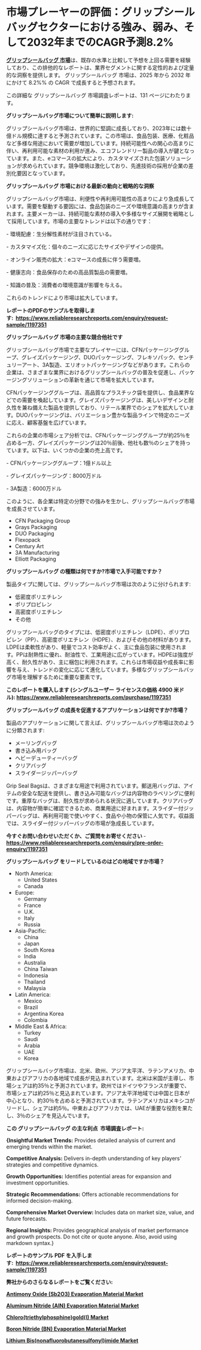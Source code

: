 <p><h1>市場プレーヤーの評価：グリップシールバッグセクターにおける強み、弱み、そして2032年までのCAGR予測8.2%</h1></p><p data-sourcepos="1:1-1:157"><strong><a href="https://www.reliableresearchreports.com/grip-seal-bags-r1197351?utm_campaign=110&utm_medium=36&utm_source=Github&utm_content=ia&utm_term=02022025&utm_id=grip-seal-bags">グリップシールバッグ 市場</a></strong>は、既存の水準と比較して予想を上回る需要を経験しており、この排他的なレポートは、業界セグメントに関する定性的および定量的な洞察を提供します。 グリップシールバッグ 市場は、2025 年から 2032 年にかけて 8.2%% の CAGR で成長すると予想されます。</p>
<p data-sourcepos="3:1-3:50">この詳細な グリップシールバッグ 市場調査レポートは、131 ページにわたります。</p>
<p><strong>グリップシールバッグ市場について簡単に説明します:</strong></p>
<p><p>グリップシールバッグ市場は、世界的に堅調に成長しており、2023年には数十億ドル規模に達すると予測されています。この市場は、食品包装、医療、化粧品など多様な用途において需要が増加しています。持続可能性への関心の高まりに伴い、再利用可能な素材の利用が進み、エコフレンドリー製品の導入が鍵となっています。また、eコマースの拡大により、カスタマイズされた包装ソリューションが求められています。競争環境は激化しており、先進技術の採用が企業の差別化要因となっています。</p></p>
<p><strong>グリップシールバッグ 市場における最新の動向と戦略的な洞察</strong></p>
<p><p>グリップシールバッグ市場は、利便性や再利用可能性の高まりにより急成長しています。需要を駆動する要因には、食品包装のニーズや環境意識の高まりが含まれます。主要メーカーは、持続可能な素材の導入や多様なサイズ展開を戦略として採用しています。市場の主要なトレンドは以下の通りです：</p><p>- 環境配慮：生分解性素材が注目されている。</p><p>- カスタマイズ化：個々のニーズに応じたサイズやデザインの提供。</p><p>- オンライン販売の拡大：eコマースの成長に伴う需要増。</p><p>- 健康志向：食品保存のための高品質製品の需要増。</p><p>- 知識の普及：消費者の環境意識が影響を与える。 </p><p>これらのトレンドにより市場は拡大しています。</p></p>
<p><strong>レポートのPDFのサンプルを取得します</strong><strong>:&nbsp;&nbsp;<a href="https://www.reliableresearchreports.com/enquiry/request-sample/1197351?utm_campaign=110&utm_medium=36&utm_source=Github&utm_content=ia&utm_term=02022025&utm_id=grip-seal-bags">https://www.reliableresearchreports.com/enquiry/request-sample/1197351</a></strong></p>
<p><strong>グリップシールバッグ 市場の主要な競合他社です</strong></p>
<p><p>グリップシールバッグ市場で主要なプレイヤーには、CFNパッケージンググループ、グレイズパッケージング、DUOパッケージング、フレキソパック、センチュリーアート、3A製造、エリオットパッケージングなどがあります。これらの企業は、さまざまな業界におけるグリップシールバッグの普及を促進し、パッケージングソリューションの革新を通じて市場を拡大しています。</p><p>CFNパッケージンググループは、高品質なプラスチック袋を提供し、食品業界などでの需要を喚起しています。グレイズパッケージングは、美しいデザインと耐久性を兼ね備えた製品を提供しており、リテール業界でのシェアを拡大しています。DUOパッケージングは、バリエーション豊かな製品ラインで特定のニーズに応え、顧客基盤を広げています。</p><p>これらの企業の市場シェア分析では、CFNパッケージンググループが約25％を占める一方、グレイズパッケージングは20％前後、他社も数％のシェアを持っています。以下は、いくつかの企業の売上高です。</p><p>- CFNパッケージンググループ：1億ドル以上</p><p>- グレイズパッケージング：8000万ドル</p><p>- 3A製造：6000万ドル</p><p>このように、各企業は特定の分野での強みを生かし、グリップシールバッグ市場を成長させています。</p></p>
<p><ul><li>CFN Packaging Group</li><li>Grays Packaging</li><li>DUO Packaging</li><li>Flexopack</li><li>Century Art</li><li>3A Manufacturing</li><li>Elliott Packaging</li></ul></p>
<p><strong>グリップシールバッグ の種類は何ですか?市場で入手可能ですか？</strong></p>
<p>製品タイプに関しては、グリップシールバッグ市場は次のように分けられます:</p>
<p><ul><li>低密度ポリエチレン</li><li>ポリプロピレン</li><li>高密度ポリエチレン</li><li>その他</li></ul></p>
<p><p>グリップシールバッグのタイプには、低密度ポリエチレン（LDPE）、ポリプロピレン（PP）、高密度ポリエチレン（HDPE）、およびその他の材料があります。LDPEは柔軟性があり、軽量でコスト効率がよく、主に食品包装に使用されます。PPは耐熱性に優れ、耐油性で、工業用途に広がっています。HDPEは強度が高く、耐久性があり、主に梱包に利用されます。これらは市場収益や成長率に影響を与え、トレンドの変化に応じて進化しています。多様なグリップシールバッグ市場を理解するために重要な要素です。</p></p>
<p><strong>このレポートを購入します (シングルユーザー ライセンスの価格 4900 米ドル):&nbsp;<a href="https://www.reliableresearchreports.com/purchase/1197351?utm_campaign=110&utm_medium=36&utm_source=Github&utm_content=ia&utm_term=02022025&utm_id=grip-seal-bags">https://www.reliableresearchreports.com/purchase/1197351</a></strong></p>
<p><strong>グリップシールバッグ の成長を促進するアプリケーションは何ですか?市場？</strong></p>
<p>製品のアプリケーションに関して言えば、グリップシールバッグ市場は次のように分類されます:</p>
<p><ul><li>メーリングバッグ</li><li>書き込み用バッグ</li><li>ヘビーデューティーバッグ</li><li>クリアバッグ</li><li>スライダージッパーバッグ</li></ul></p>
<p><p>Grip Seal Bagsは、さまざまな用途で利用されています。郵送用バッグは、アイテムの安全な配送を提供し、書き込み可能なバッグは内容物のラベリングに便利です。重厚なバッグは、耐久性が求められる状況に適しています。クリアバッグは、内容物が簡単に確認できるため、商業用途に好まれます。スライダー付ジッパーバッグは、再利用可能で使いやすく、食品や小物の保管に人気です。収益面では、スライダー付ジッパーバッグの市場が急成長しています。</p></p>
<p><strong>今すぐお問い合わせいただくか、ご質問をお寄せください</strong><strong>&nbsp;</strong>-<strong><a href="https://www.reliableresearchreports.com/enquiry/pre-order-enquiry/1197351?utm_campaign=110&utm_medium=36&utm_source=Github&utm_content=ia&utm_term=02022025&utm_id=grip-seal-bags">https://www.reliableresearchreports.com/enquiry/pre-order-enquiry/1197351</a></strong></p>
<p><strong>グリップシールバッグ をリードしているのはどの地域ですか市場？</strong></p>
<p><ul>
    <li>
        North America:
        <ul>
            <li>United States</li>
            <li>Canada</li>
        </ul>
    </li>
    <li>
        Europe:
        <ul>
            <li>Germany</li>
            <li>France</li>
            <li>U.K.</li>
            <li>Italy</li>
            <li>Russia</li>
        </ul>
    </li>
    <li>
        Asia-Pacific:
        <ul>
            <li>China</li>
            <li>Japan</li>
            <li>South Korea</li>
            <li>India</li>
            <li>Australia</li>
            <li>China Taiwan</li>
            <li>Indonesia</li>
            <li>Thailand</li>
            <li>Malaysia</li>
        </ul>
    </li>
    <li>
        Latin America:
        <ul>
            <li>Mexico</li>
            <li>Brazil</li>
            <li>Argentina Korea</li>
            <li>Colombia</li>
        </ul>
    </li>
    <li>
        Middle East & Africa:
        <ul>
            <li>Turkey</li>
            <li>Saudi</li>
            <li>Arabia</li>
            <li>UAE</li>
            <li>Korea</li>
        </ul>
    </li>
    </ul></p>
<p><p>グリップシールバッグ市場は、北米、欧州、アジア太平洋、ラテンアメリカ、中東およびアフリカの各地域で成長が見込まれています。北米は米国が主導し、市場シェアは約35％と予測されています。欧州ではドイツやフランスが重要で、市場シェアは約25％と見込まれています。アジア太平洋地域では中国と日本が中心となり、約30％を占めると予測されています。ラテンアメリカはメキシコがリードし、シェアは約5％。中東およびアフリカでは、UAEが重要な役割を果たし、3％のシェアを見込んでいます。</p></p>
<p><strong>この グリップシールバッグ の主な利点&nbsp; 市場調査レポート:</strong></p>
<p><strong>{Insightful Market Trends:</strong> Provides detailed analysis of current and emerging trends within the market.</p>
<p><strong>Competitive Analysis:</strong> Delivers in-depth understanding of key players' strategies and competitive dynamics.</p>
<p><strong>Growth Opportunities:</strong> Identifies potential areas for expansion and investment opportunities.</p>
<p><strong>Strategic Recommendations:</strong> Offers actionable recommendations for informed decision-making.</p>
<p><strong>Comprehensive Market Overview: </strong>Includes data on market size, value, and future forecasts.</p>
<p><strong>Regional Insights: </strong>Provides geographical analysis of market performance and growth prospects. Do not cite or quote anyone. Also, avoid using markdown syntax.}</p>
<p><strong>レポートのサンプル PDF を入手します:&nbsp;</strong><strong>&nbsp;<a href="https://www.reliableresearchreports.com/enquiry/request-sample/1197351?utm_campaign=110&utm_medium=36&utm_source=Github&utm_content=ia&utm_term=02022025&utm_id=grip-seal-bags">https://www.reliableresearchreports.com/enquiry/request-sample/1197351</a></strong></p>
<p></p>
<p></p>
<p></p>
<p></p>
<p><strong>弊社からのさらなるレポートをご覧ください:</strong></p>
<p><strong><p><a href="https://github.com/mayabungard8092/Market-Research-Report-List-1/blob/main/antimony-oxide-sb2o3-evaporation-material-market.md?utm_campaign=110&utm_medium=36&utm_source=Github&utm_content=ia&utm_term=02022025&utm_id=grip-seal-bags">Antimony Oxide (Sb2O3) Evaporation Material Market</a></p><p><a href="https://github.com/mathastilley812967/Market-Research-Report-List-1/blob/main/aluminum-nitride-aln-evaporation-material-market.md?utm_campaign=110&utm_medium=36&utm_source=Github&utm_content=ia&utm_term=02022025&utm_id=grip-seal-bags">Aluminum Nitride (AlN) Evaporation Material Market</a></p><p><a href="https://github.com/tamiaknaub6/Market-Research-Report-List-1/blob/main/chlorotriethylphosphinegoldi-market.md?utm_campaign=110&utm_medium=36&utm_source=Github&utm_content=ia&utm_term=02022025&utm_id=grip-seal-bags">Chloro(triethylphosphine)gold(I) Market</a></p><p><a href="https://github.com/uramalorr/Market-Research-Report-List-1/blob/main/boron-nitride-bn-evaporation-material-market.md?utm_campaign=110&utm_medium=36&utm_source=Github&utm_content=ia&utm_term=02022025&utm_id=grip-seal-bags">Boron Nitride (BN) Evaporation Material Market</a></p><p><a href="https://github.com/gamuoodhub/Market-Research-Report-List-1/blob/main/lithium-bisnonafluorobutanesulfonylimide-market.md?utm_campaign=110&utm_medium=36&utm_source=Github&utm_content=ia&utm_term=02022025&utm_id=grip-seal-bags">Lithium Bis(nonafluorobutanesulfonyl)imide Market</a></p></strong></p>